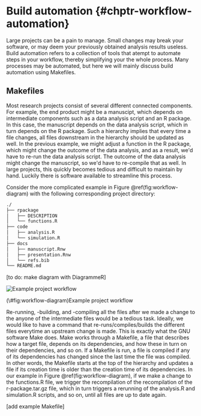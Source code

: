 # Build automation {#chptr-workflow-automation}

Large projects can be a pain to manage. Small changes may break your software, 
or may deem your previously obtained analysis results useless. Build 
automation refers to a collection of tools that atempt to automate steps
in your workflow, thereby simplifying your the whole process. Many processes may
be automated, but here we will mainly discuss build automation using Makefiles. 

## Makefiles

Most research projects consist of several different connected components. 
For example, the end product might be a manuscipt, which depends on intermediate
components such as a data analysis script and an R package. In this case, 
the manuscript depends on the data analysis script, which in turn depends on the
R package. Such a hierarchy implies that every time a file changes, all files 
downstream in the hierarchy should be updated as well. In the previous example, 
we might adjust a function in the R package, which might change the outcome of 
the data analysis, and as a result, we'd have to re-run the data analysis 
script. The outcome of the data analysis might change the manuscript, so we'd 
have to re-compile that as well. In large projects, this quickly becomes tedious
and difficult to maintain by hand. Luckily there is software available to 
streamline this process.

Consider the more complicated example in Figure \@ref(fig:workflow-diagram) with 
the following corresponding project directory:


```bash
./
├── rpackage
│   ├── DESCRIPTION
│   └── functions.R
├── code
│   ├── analysis.R
│   └── simulation.R
├── docs
│   ├── manuscript.Rnw
│   ├── presentation.Rnw
│   └── refs.bib
└── README.md
```

[to do: make diagram with DiagrammeR]

<div class="figure">
<img src="06-build-automation_files/figure-epub3/workflow-diagram-1.png" alt="Example project workflow"  />
<p class="caption">(\#fig:workflow-diagram)Example project workflow</p>
</div>

Re-running, -building, and -compiling all the files after we made a change to 
the anyone of the intermediate files would be a tedious task. Ideally, we would
like to have a command that re-runs/compiles/builds the different files 
everytime an upstream change is made. This is exactly what the GNU software Make 
does. Make works through a Makefile, a file that describes how a target file,
depends on its dependencies, and how these in turn on their dependencies, and so
on. If a Makefile is run, a file is compiled if any of its dependencies has 
changed since the last time the file was compiled. In other words, the Makefile
starts at the top of the hierarchy and updates a file if its creation time is 
older than the creation time of its dependencies. In our example in Figure
\@ref(fig:workflow-diagram), if we make a change to the functions.R file, we
trigger the recompilation of the recompilation of the r-package.tar.gz file, 
which in turn triggers a rerunning of the analysis.R and simulation.R scripts,
and so on, until all files are up to date again.

[add example Makefile]
